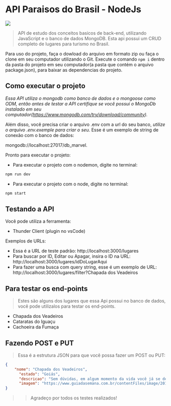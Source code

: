 # API Paraisos do Brasil - NodeJs

<img src="https://trechosemilhas.com.br/wp-content/uploads/2020/04/TurismoBrasil.jpg" />

> API de estudo dos conceitos basicos de back-end, utilizando JavaScript e o banco de dados MongoDB. Esta api possui um CRUD completo de lugares para turismo no Brasil.

Para uso do projeto, faça o dowload do arquivo em formato zip ou faça o clone em seu computador utilizando o Git. Execute o comando `npm i` dentro da pasta do projeto em seu computador(a pasta que contém o arquivo package.json), para baixar as dependencias do projeto.

## Como executar o projeto

*Essa API utiliza o mongodb como banco de dados e o mongoose como ODM, então antes de testar a API certifique se você possui o MongoDb instalado em seu computador(https://www.mongodb.com/try/download/community).*

Além disso, você precisa criar o arquivo .env com a url do seu banco, *utilize o arquivo .env.exemple para criar o seu*. Esse é um exemplo de string de conexão com o banco de dados: 

mongodb://localhost:27017/db_marvel.

Pronto para executar o projeto: 
* Para executar o projeto com o nodemon, digite no terminal: 
```bash
npm run dev
```
* Para executar o projeto com o node, digite no terminal: 
```bash
npm start
```
## Testando a API

Você pode utiliza a ferramenta:

* Thunder Client (plugin no vsCode)

Exemplos de URLs: 
* Essa é a URL de teste padrão: http://localhost:3000/lugares
* Para buscar por ID, Editar ou Apagar, insira o ID na URL: http://localhost:3000/lugares/idDoLugarAqui
* Para fazer uma busca com query string, esse é um exemplo de URL: http://localhost:3000/lugares/filter?Chapada dos Veadeiros



## Para testar os end-points
>Estes são alguns dos lugares que essa Api possui no banco de dados, você pode utilizalos para testar os end-points.

* Chapada dos Veadeiros
* Cataratas do Iguaçu
* Cachoeira da Fumaça

## Fazendo POST e PUT

>Essa é a estrutura JSON para que você possa fazer um POST ou PUT:

```json
{
    "nome": "Chapada dos Veadeiros",
      "estado": "Goiás",
      "descricao": "Sem dúvidas, em algum momento da vida você já se deparou com fotos da Chapada dos Veadeiros e - talvez - até sem saber de qual lugar se tratava, se encantou. Sim, esse é o poder que o atrativo turístico, localizado em Goiás, tem; afinal, com tanta beleza e uma energia única, é impossível não ficar apaixonado. Além do visual incrível, a Chapada também oferece uma pegada esotérica, o que é um prato cheio para quem gosta de viagens nesse estilo, tendo em vista que, entre suas belezas naturais, encontram-se dezenas de cachoeiras, muito verde e paredões rochosos.",
      "imagem": "https://www.guiadasemana.com.br/contentFiles/image/2018/07/FEA/galeria/54644_w840h525_1531341826shutterstock-786362134.jpg",
}
```

>>Agradeço por todos os testes realizados!